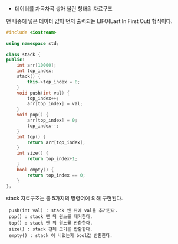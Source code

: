 - 데이터를 차곡차곡 쌓아 올린 형태의 자료구조

맨 나중에 넣은 데이터 값이 먼저 출력되는 LIFO(Last In First Out) 형식이다.

```c++
#include <iostream>  
  
using namespace std;  
  
class stack {  
public:  
    int arr[10000];  
    int top_index;  
    stack() {  
        this->top_index = 0;  
    }  
    void push(int val) {  
        top_index++;  
        arr[top_index] = val;  
    }  
    void pop() {  
        arr[top_index] = 0;  
        top_index--;  
    }  
    int top() {  
        return arr[top_index];  
    }  
    int size() {  
        return top_index+1;  
    }  
    bool empty() {  
        return top_index == 0;  
    }  
};
```

stack 자료구조는 총 5가지의 명령어에 의해 구현된다.

	 push(int val) : stack 맨 뒤에 val을 추가한다.
	 pop() : stack 맨 뒤 원소를 제거한다.
	 top() : stack 맨 뒤 원소를 반환한다.
	 size() : stack 전체 크기를 반환한다.
	 empty() : stack 이 비었는지 bool값 반환한다.